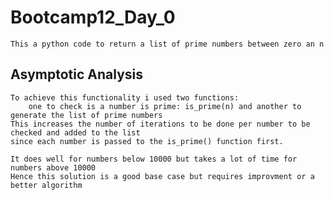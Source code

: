 # Bootcamp12_Day_0
	This a python code to return a list of prime numbers between zero an n
	
## Asymptotic Analysis
	To achieve this functionality i used two functions:
		one to check is a number is prime: is_prime(n) and another to generate the list of prime numbers
	This increases the number of iterations to be done per number to be checked and added to the list
	since each number is passed to the is_prime() function first.
	
	It does well for numbers below 10000 but takes a lot of time for numbers above 10000
	Hence this solution is a good base case but requires improvment or a better algorithm
		
